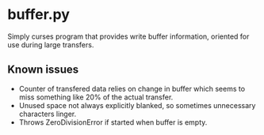 # buffer.py
Simply curses program that provides write buffer information, oriented for use during large transfers.

## Known issues
* Counter of transfered data relies on change in buffer which seems to miss something like 20% of the actual transfer.
* Unused space not always explicitly blanked, so sometimes unnecessary characters linger.
* Throws ZeroDivisionError if started when buffer is empty.
